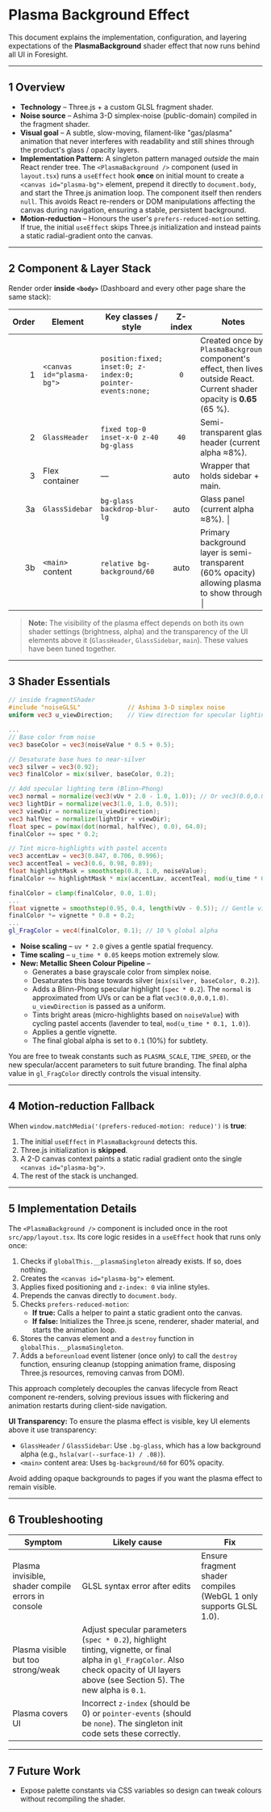 # Plasma Background Effect

This document explains the implementation, configuration, and layering expectations of the **PlasmaBackground** shader effect that now runs behind all UI in Foresight.

---

## 1  Overview

* **Technology** – Three.js + a custom GLSL fragment shader.
* **Noise source** – Ashima 3-D simplex-noise (public-domain) compiled in the fragment shader.
* **Visual goal** – A subtle, slow-moving, filament-like "gas/plasma" animation that never interferes with readability and still shines through the product's glass / opacity layers.
* **Implementation Pattern:** A singleton pattern managed *outside* the main React render tree. The `<PlasmaBackground />` component (used in `layout.tsx`) runs a `useEffect` hook **once** on initial mount to create a `<canvas id="plasma-bg">` element, prepend it directly to `document.body`, and start the Three.js animation loop. The component itself then renders `null`. This avoids React re-renders or DOM manipulations affecting the canvas during navigation, ensuring a stable, persistent background.
* **Motion-reduction** – Honours the user's `prefers-reduced-motion` setting. If true, the initial `useEffect` skips Three.js initialization and instead paints a static radial-gradient onto the canvas.

---

## 2  Component & Layer Stack

Render order **inside `<body>`** (Dashboard and every other page share the same stack):

| Order | Element | Key classes / style | Z-index | Notes |
|------:|---------|----------------------|:-------:|-------|
| 1 | `<canvas id="plasma-bg">` | `position:fixed; inset:0; z-index:0; pointer-events:none;` | `0` | Created once by `PlasmaBackground` component's effect, then lives outside React. Current shader opacity is **0.65** (65 %). |
| 2 | `GlassHeader` | `fixed top-0 inset-x-0 z-40 bg-glass` | `40` | Semi-transparent glass header (current alpha ≈8%). |
| 3 | Flex container | — | auto | Wrapper that holds sidebar + main. |
| 3a | `GlassSidebar` | `bg-glass backdrop-blur-lg` | auto | Glass panel (current alpha ≈8%). │
| 3b | `<main>` content | `relative bg-background/60` | auto | Primary background layer is semi-transparent (60% opacity) allowing plasma to show through. │

> **Note:** The visibility of the plasma effect depends on both its own shader settings (brightness, alpha) and the transparency of the UI elements above it (`GlassHeader`, `GlassSidebar`, `main`). These values have been tuned together.

---

## 3  Shader Essentials

```glsl
// inside fragmentShader
#include "noiseGLSL"             // Ashima 3-D simplex noise
uniform vec3 u_viewDirection;    // View direction for specular lighting

...
// Base color from noise
vec3 baseColor = vec3(noiseValue * 0.5 + 0.5);

// Desaturate base hues to near‐silver
vec3 silver = vec3(0.92);
vec3 finalColor = mix(silver, baseColor, 0.2);  

// Add specular lighting term (Blinn–Phong)
vec3 normal = normalize(vec3(vUv * 2.0 - 1.0, 1.0)); // Or vec3(0.0,0.0,1.0)
vec3 lightDir = normalize(vec3(1.0, 1.0, 0.5));
vec3 viewDir = normalize(u_viewDirection);
vec3 halfVec = normalize(lightDir + viewDir);
float spec = pow(max(dot(normal, halfVec), 0.0), 64.0);
finalColor += spec * 0.2;

// Tint micro‐highlights with pastel accents
vec3 accentLav = vec3(0.847, 0.706, 0.996);
vec3 accentTeal = vec3(0.6, 0.98, 0.89);
float highlightMask = smoothstep(0.8, 1.0, noiseValue);
finalColor += highlightMask * mix(accentLav, accentTeal, mod(u_time * 0.1, 1.0)); // Slower modulation

finalColor = clamp(finalColor, 0.0, 1.0);
...
float vignette = smoothstep(0.95, 0.4, length(vUv - 0.5)); // Gentle vignette
finalColor *= vignette * 0.8 + 0.2;
...
gl_FragColor = vec4(finalColor, 0.1); // 10 % global alpha
```

* **Noise scaling** – `uv * 2.0` gives a gentle spatial frequency.
* **Time scaling** – `u_time * 0.05` keeps motion extremely slow.
* **New: Metallic Sheen Colour Pipeline** –
    *   Generates a base grayscale color from simplex noise.
    *   Desaturates this base towards silver (`mix(silver, baseColor, 0.2)`).
    *   Adds a Blinn-Phong specular highlight (`spec * 0.2`). The `normal` is approximated from UVs or can be a flat `vec3(0.0,0.0,1.0)`. `u_viewDirection` is passed as a uniform.
    *   Tints bright areas (micro-highlights based on `noiseValue`) with cycling pastel accents (lavender to teal, `mod(u_time * 0.1, 1.0)`).
    *   Applies a gentle vignette.
    *   The final global alpha is set to `0.1` (10%) for subtlety.

You are free to tweak constants such as `PLASMA_SCALE`, `TIME_SPEED`, or the new specular/accent parameters to suit future branding. The final alpha value in `gl_FragColor` directly controls the visual intensity.

---

## 4  Motion-reduction Fallback

When `window.matchMedia('(prefers-reduced-motion: reduce)')` is **true**:

1. The initial `useEffect` in `PlasmaBackground` detects this.
2. Three.js initialization is **skipped**.
3. A 2-D canvas context paints a static radial gradient onto the single `<canvas id="plasma-bg">`.
4. The rest of the stack is unchanged.

---

## 5  Implementation Details

The `<PlasmaBackground />` component is included once in the root `src/app/layout.tsx`. Its core logic resides in a `useEffect` hook that runs only once:

1.  Checks if `globalThis.__plasmaSingleton` already exists. If so, does nothing.
2.  Creates the `<canvas id="plasma-bg">` element.
3.  Applies fixed positioning and `z-index: 0` via inline styles.
4.  Prepends the canvas directly to `document.body`.
5.  Checks `prefers-reduced-motion`:
    *   **If true:** Calls a helper to paint a static gradient onto the canvas.
    *   **If false:** Initializes the Three.js scene, renderer, shader material, and starts the animation loop.
6.  Stores the canvas element and a `destroy` function in `globalThis.__plasmaSingleton`.
7.  Adds a `beforeunload` event listener (once only) to call the `destroy` function, ensuring cleanup (stopping animation frame, disposing Three.js resources, removing canvas from DOM).

This approach completely decouples the canvas lifecycle from React component re-renders, solving previous issues with flickering and animation restarts during client-side navigation.

**UI Transparency:** To ensure the plasma effect is visible, key UI elements above it use transparency:
*   `GlassHeader` / `GlassSidebar`: Use `.bg-glass`, which has a low background alpha (e.g., `hsla(var(--surface-1) / .08)`).
*   `<main>` content area: Uses `bg-background/60` for 60% opacity.

Avoid adding opaque backgrounds to pages if you want the plasma effect to remain visible.

---

## 6  Troubleshooting

| Symptom | Likely cause | Fix |
|---------|--------------|-----|
| Plasma invisible, shader compile errors in console | GLSL syntax error after edits | Ensure fragment shader compiles (WebGL 1 only supports GLSL 1.0). |
| Plasma visible but too strong/weak | Adjust specular parameters (`spec * 0.2`), highlight tinting, vignette, or final alpha in `gl_FragColor`. Also check opacity of UI layers above (see Section 5). The new alpha is `0.1`. |
| Plasma covers UI | Incorrect `z-index` (should be 0) or `pointer-events` (should be `none`). The singleton init code sets these correctly. |

---

## 7  Future Work

* Expose palette constants via CSS variables so design can tweak colours without recompiling the shader. 